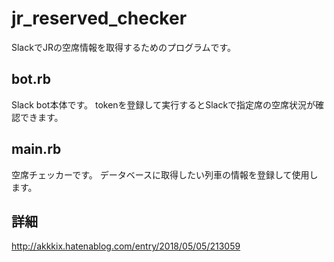 # jr_reserved_checker
SlackでJRの空席情報を取得するためのプログラムです。

## bot.rb
Slack bot本体です。
tokenを登録して実行するとSlackで指定席の空席状況が確認できます。

## main.rb
空席チェッカーです。
データベースに取得したい列車の情報を登録して使用します。

## 詳細
http://akkkix.hatenablog.com/entry/2018/05/05/213059
